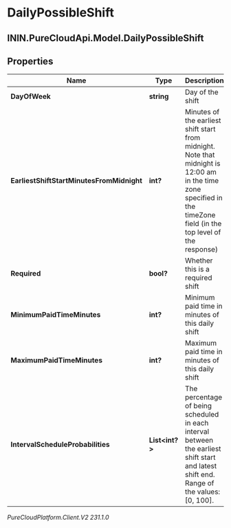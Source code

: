 # DailyPossibleShift

## ININ.PureCloudApi.Model.DailyPossibleShift

## Properties

|Name | Type | Description | Notes|
|------------ | ------------- | ------------- | -------------|
| **DayOfWeek** | **string** | Day of the shift | [optional] |
| **EarliestShiftStartMinutesFromMidnight** | **int?** | Minutes of the earliest shift start from midnight. Note that midnight is 12:00 am in the time zone specified in the timeZone field (in the top level of the response) | [optional] |
| **Required** | **bool?** | Whether this is a required shift | [optional] |
| **MinimumPaidTimeMinutes** | **int?** | Minimum paid time in minutes of this daily shift | [optional] |
| **MaximumPaidTimeMinutes** | **int?** | Maximum paid time in minutes of this daily shift | [optional] |
| **IntervalScheduleProbabilities** | **List&lt;int?&gt;** | The percentage of being scheduled in each interval between the earliest shift start and latest shift end. Range of the values: [0, 100]. | [optional] |



_PureCloudPlatform.Client.V2 231.1.0_
